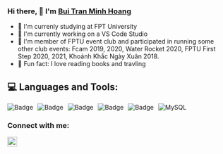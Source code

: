 ### Hi there, 👋 I'm [Bui Tran Minh Hoang](https://github.com/BuiMinhHoang5011)
- 🔭 I'm currenly studying at FPT University
- 👀 I'm currently working on a VS Code Studio
- 💞️ I'm member of FPTU event club and participated in running some other club events: Fcam 2019, 2020, Water Rocket 2020, FPTU First Step 2020, 2021, Khoảnh Khắc Ngày Xuân 2018.
- 🌱 Fun fact: I love reading books and travling

## :computer: **Languages and Tools:** 
<img alt="Badge" style="float: left; margin-right: 10px;"  src="https://img.shields.io/badge/html5%20-%23E34F26.svg?&style=for-the-badge&logo=html5&logoColor=white"/> <img alt="Badge" style="float: left; margin-right: 10px;"  src="https://img.shields.io/badge/css3%20-%231572B6.svg?&style=for-the-badge&logo=css3&logoColor=white"/> <img alt="Badge" style="float: left; margin-right: 10px;"  src="https://img.shields.io/badge/javascript%20-%23323330.svg?&style=for-the-badge&logo=javascript&logoColor=%23F7DF1E"/> <img alt="MySQL" src="https://img.shields.io/badge/MySQL-00000F?style=for-the-badge&logo=mysql&logoColor=white"/> <img alt="Badge" style="float: left; margin-right: 10px;"  src="https://img.shields.io/badge/git%20-%23F05033.svg?&style=for-the-badge&logo=git&logoColor=white"/> <img alt="Badge" style="float: left; margin-right: 10px;"  src="https://img.shields.io/badge/aurelia-%23ED2B88.svg?style=for-the-badge&logo=aurelia&logoColor=fff"/>  

### Connect with me:
<a href="https://www.facebook.com/BuiMinhHoang.1302/">
  <img align="left" alt="TFacebook" width="22px" src="https://cdn.jsdelivr.net/npm/simple-icons@v3/icons/facebook.svg"/>
</a>
